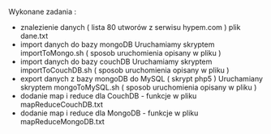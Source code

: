 Wykonane zadania :

- znalezienie danych ( lista 80 utworów z serwisu hypem.com )
	plik dane.txt
- import danych do bazy mongoDB
	Uruchamiamy skryptem importToMongo.sh ( sposob uruchomienia opisany w pliku )
- import danych do bazy couchDB
	Uruchamiamy skryptem importToCouchDB.sh ( sposob uruchomienia opisany w pliku )
- export danych z bazy mongoDB do MySQL ( skrypt php5 )
	Uruchamiany skryptem mongoToMySQL.sh ( sposob uruchomienia opisany w pliku ) 
- dodanie map i reduce dla CouchDB - funkcje w pliku mapReduceCouchDB.txt
- dodanie map i reduce dla MongoDB - funkcje w pliku mapReduceMongoDB.txt


